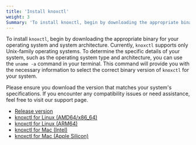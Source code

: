 ```yaml
---
title: 'Install knoxctl'
weight: 3
Summary: 'To install knoxctl, begin by downloading the appropriate binary for your operating system and system architecture.'
---
```


To install `knoxctl`, begin by downloading the appropriate binary for your operating system and system architecture. Currently, `knoxctl` supports only Unix-family operating systems. To determine the specific details of your system, such as the operating system type and architecture, you can use the `uname -a` command in your terminal. This command will provide you with the necessary information to select the correct binary version of `knoxctl` for your system.

Please ensure you download the version that matches your system's specifications. If you encounter any compatibility issues or need assistance, feel free to visit our support page.

- [Release version](/version/latest-version.txt)
- [knoxctl for Linux (AMD64/x86_64)](/binaries/accuknoxcli_0.1.7_linux_amd64.tar.gz)
- [knoxctl for Linux (ARM64)](/binaries/accuknoxcli_0.1.7_linux_arm64.tar.gz)
- [knoxctl for Mac (Intel)](/binaries/accuknoxcli_0.1.7_darwin_amd64.tar.gz)
- [knoxctl for Mac (Apple Silicon)](/binaries/accuknoxcli_0.1.7_darwin_arm64.tar.gz)
